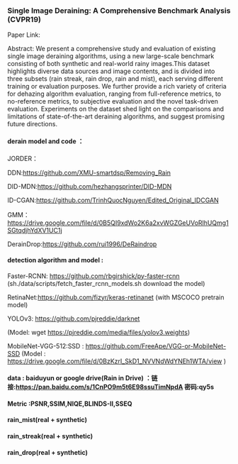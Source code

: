 ### Single Image Deraining: A Comprehensive Benchmark Analysis (CVPR19)

Paper Link: 

Abstract: We present a comprehensive study and evaluation of existing single image deraining algorithms, using a new large-scale benchmark consisting of both synthetic and real-world rainy images.This dataset highlights diverse data sources and image contents, and is divided into three subsets (rain streak, rain drop, rain and mist), each serving different training or evaluation purposes. We further provide a rich variety of criteria for dehazing algorithm evaluation, ranging from full-reference metrics, to no-reference metrics, to subjective evaluation and the novel task-driven evaluation. Experiments on the dataset shed light on the comparisons and limitations of state-of-the-art deraining algorithms, and suggest promising future directions.

#### derain model and code ：

JORDER：

DDN:https://github.com/XMU-smartdsp/Removing_Rain

DID-MDN:https://github.com/hezhangsprinter/DID-MDN

ID-CGAN:https://github.com/TrinhQuocNguyen/Edited_Original_IDCGAN

GMM：https://drive.google.com/file/d/0B5QI9xdWo2K6a2xvWGZGeUVoRlhUQmg1SGtqdjhYdXV1UC1j

DerainDrop:https://github.com/rui1996/DeRaindrop

#### detection algorithm and model : 

Faster-RCNN: https://github.com/rbgirshick/py-faster-rcnn (sh./data/scripts/fetch_faster_rcnn_models.sh download the model)

RetinaNet:https://github.com/fizyr/keras-retinanet (with MSCOCO pretrain model)

YOLOv3: https://github.com/pjreddie/darknet

(Model: wget https://pjreddie.com/media/files/yolov3.weights)

MobileNet-VGG-512:SSD : https://github.com/FreeApe/VGG-or-MobileNet-SSD
(Model : https://drive.google.com/file/d/0BzKzrI_SkD1_NVVNdWdYNEh1WTA/view )

#### data : baiduyun or google drive(Rain in Drive) ：链接:https://pan.baidu.com/s/1CnPO9m5t6E98ssuTimNpdA 密码:qy5s

#### Metric :PSNR,SSIM,NIQE,BLINDS-II,SSEQ

#### rain_mist(real + synthetic)

#### rain_streak(real + synthetic)

#### rain_drop(real + synthetic)
